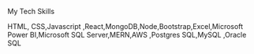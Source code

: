 My Tech Skills

HTML, CSS,Javascript ,React,MongoDB,Node,Bootstrap,Excel,Microsoft Power BI,Microsoft SQL Server,MERN,AWS ,Postgres SQL,MySQL ,Oracle SQL
